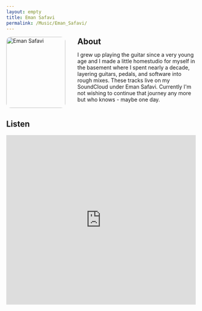 ```yaml
---
layout: empty
title: Eman Safavi
permalink: /Music/Eman_Safavi/
---
```

<section class="container">
  <div style="display:grid; grid-template-columns: 1fr 2fr; gap: 2rem; align-items:start;">
    <div>
      <img src="{{ '/assets/images/TAG1.png' | relative_url }}" alt="Eman Safavi" style="width:100%; height:auto; border-radius:12px; border: 2px solid var(--color-border);">
    </div>
    <div class="about-text-grid">
      <h2 style="margin:0;">About</h2>
      <p>I grew up playing the guitar since a very young age and I made a little homestudio for myself in the basement where I spent nearly a decade, layering guitars, pedals, and software into rough mixes. These tracks live on my SoundCloud under Eman Safavi. Currently I'm not wishing to continue that journey any more but who knows - maybe one day.
  </div>
</section>
<section class="container blog-post">
  <h2>Listen</h2>
  <div style="display: grid; grid-template-columns: 1fr; gap: 1rem;">
    <iframe width="100%" height="450" scrolling="no" frameborder="no" allow="autoplay" src="https://w.soundcloud.com/player/?url=https%3A//soundcloud.com/emansafavi&color=%23333333&auto_play=false&hide_related=false&show_comments=true&show_user=true&show_reposts=false&show_teaser=true"></iframe>
  </div>
</section>


